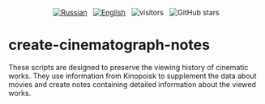 <p align="center">
  <a href="README.ru.md"><img src="https://img.shields.io/badge/Русский-Readme-blue" alt="Russian" /></a>&nbsp;&nbsp;
  <a href="README.md"><img src="https://img.shields.io/badge/English-Readme-blue" alt="English" /></a>&nbsp;&nbsp;
  <img src="https://visitor-badge.laobi.icu/badge?page_id=White-Tiger-PX.create-cinematograph-notes" alt="visitors" />&nbsp;&nbsp;
  <img src="https://img.shields.io/github/stars/White-Tiger-PX/create-cinematograph-notes?style=social" alt="GitHub stars" />
</p>

# create-cinematograph-notes

These scripts are designed to preserve the viewing history of cinematic works. They use information from Kinopoisk to supplement the data about movies and create notes containing detailed information about the viewed works.
